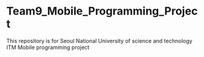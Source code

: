 # Team9_Mobile_Programming_Project
This repository is for Seoul National University of science and technology ITM Mobile programming project
